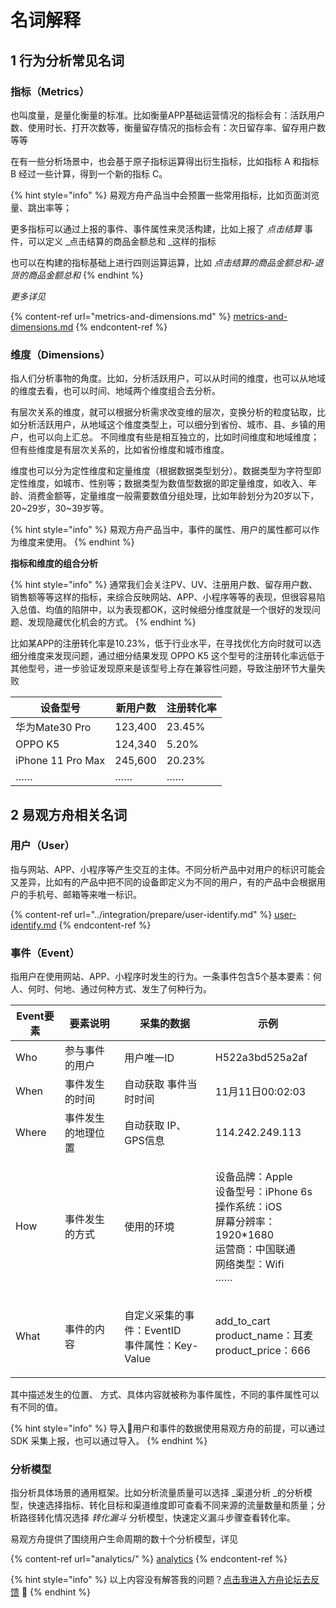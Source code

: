 # 名词解释

## 1 行为分析常见名词

### 指标（Metrics）

也叫度量，是量化衡量的标准。比如衡量APP基础运营情况的指标会有：活跃用户数、使用时长、打开次数等，衡量留存情况的指标会有：次日留存率、留存用户数等等

在有一些分析场景中，也会基于原子指标运算得出衍生指标，比如指标 A 和指标 B 经过一些计算，得到一个新的指标 C。

{% hint style="info" %}
易观方舟产品当中会预置一些常用指标，比如页面浏览量、跳出率等；

更多指标可以通过上报的事件、事件属性来灵活构建，比如上报了 _点击结算_  事件，可以定义 _点击结算的商品金额总和 _这样的指标

也可以在构建的指标基础上进行四则运算运算，比如 _点击结算的商品金额总和-退货的商品金额总和_
{% endhint %}

_更多详见_

{% content-ref url="metrics-and-dimensions.md" %}
[metrics-and-dimensions.md](metrics-and-dimensions.md)
{% endcontent-ref %}

### 维度（Dimensions）

指人们分析事物的角度。比如，分析活跃用户，可以从时间的维度，也可以从地域的维度去看，也可以时间、地域两个维度组合去分析。 

有层次关系的维度，就可以根据分析需求改变维的层次，变换分析的粒度钻取，比如分析活跃用户，从地域这个维度类型上，可以细分到省份、城市、县、乡镇的用户，也可以向上汇总。 不同维度有些是相互独立的，比如时间维度和地域维度；但有些维度是有层次关系的，比如省份维度和城市维度。

维度也可以分为定性维度和定量维度（根据数据类型划分）。数据类型为字符型即定性维度，如城市、性别等；数据类型为数值型数据的即定量维度，如收入、年龄、消费金额等，定量维度一般需要数值分组处理，比如年龄划分为20岁以下，20\~29岁，30\~39岁等。

{% hint style="info" %}
易观方舟产品当中，事件的属性、用户的属性都可以作为维度来使用。
{% endhint %}

**指标和维度的组合分析**

{% hint style="info" %}
通常我们会关注PV、UV、注册用户数、留存用户数、销售额等等这样的指标，来综合反映网站、APP、小程序等等的表现，但很容易陷入总值、均值的陷阱中，以为表现都OK，这时候细分维度就是一个很好的发现问题、发现隐藏优化机会的方式。
{% endhint %}

比如某APP的注册转化率是10.23%，低于行业水平，在寻找优化方向时就可以选细分维度来发现问题，通过细分结果发现 OPPO K5 这个型号的注册转化率远低于其他型号，进一步验证发现原来是该型号上存在兼容性问题，导致注册环节大量失败

| 设备型号              | 新用户数    | 注册转化率  |
| ----------------- | ------- | ------ |
| 华为Mate30 Pro      | 123,400 | 23.45% |
| OPPO K5           | 124,340 | 5.20%  |
| iPhone 11 Pro Max | 245,600 | 20.23% |
| ……                | ……      | ……     |

## 2 易观方舟相关名词

### 用户（User）

指与网站、APP、小程序等产生交互的主体。不同分析产品中对用户的标识可能会又差异，比如有的产品中把不同的设备即定义为不同的用户，有的产品中会根据用户的手机号、邮箱等来唯一标识。

{% content-ref url="../integration/prepare/user-identify.md" %}
[user-identify.md](../integration/prepare/user-identify.md)
{% endcontent-ref %}

### 事件（Event）

指用户在使用网站、APP、小程序时发生的行为。一条事件包含5个基本要素：何人、何时、何地、通过何种方式、发生了何种行为。

| Event要素 | 要素说明      | 采集的数据                                      | 示例                                                                                                  |
| ------- | --------- | ------------------------------------------ | --------------------------------------------------------------------------------------------------- |
| Who     | 参与事件的用户   | 用户唯一ID                                     | H522a3bd525a2af                                                                                     |
| When    | 事件发生的时间   | 自动获取 事件当时时间                                | 11月11日00:02:03                                                                                      |
| Where   | 事件发生的地理位置 | 自动获取 IP、GPS信息                              | 114.242.249.113                                                                                     |
| How     | 事件发生的方式   | 使用的环境                                      | <p>设备品牌：Apple <br>设备型号：iPhone 6s<br>操作系统：iOS<br>屏幕分辨率：1920*1680<br>运营商：中国联通 <br>网络类型：Wifi<br>……</p> |
| What    | 事件的内容     | <p>自定义采集的事件：EventID <br>事件属性：Key-Value</p> | <p>add_to_cart <br>product_name：耳麦<br>product_price：666</p>                                         |

其中描述发生的位置、 方式、具体内容就被称为事件属性，不同的事件属性可以有不同的值。

{% hint style="info" %}
导入用户和事件的数据使用易观方舟的前提，可以通过 SDK 采集上报，也可以通过导入。
{% endhint %}

### 分析模型

指分析具体场景的通用框架。比如分析流量质量可以选择 _渠道分析 _的分析模型，快速选择指标、转化目标和渠道维度即可查看不同来源的流量数量和质量；分析路径转化情况选择 _转化漏斗_ 分析模型，快速定义漏斗步骤查看转化率。

易观方舟提供了围绕用户生命周期的数十个分析模型，详见

{% content-ref url="analytics/" %}
[analytics](analytics/)
{% endcontent-ref %}



{% hint style="info" %}
以上内容没有解答我的问题？[点击我进入方舟论坛去反馈](https://www.analysysdata.com/forum/index) 🚀
{% endhint %}
